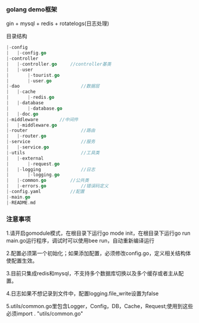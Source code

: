 ### golang demo框架

gin + mysql + redis + rotatelogs(日志处理)

目录结构

```go
|-config
|	|-config.go
|-controller
|	|-controller.go		//controller基类
|	|-user
|		|-tourist.go
|		|-user.go
|-dao						//数据层
|	|-cache
|		|-redis.go
|	|-database
|		|-database.go
|	|-doc.go
|-middleware		//中间件
|  	|-middleware.go
|-router					//路由
|	|-router.go
|-service					//服务
|	|-service.go
|-utils						//工具类
|	|-external
|		|-request.go
|	|-logging				//日志
|		|-logging.go
|	|-common.go			//公共类
|	|-errors.go				//错误码定义
|-config.yaml			//配置
|-main.go
|-README.md
```

### 注意事项

1.请开启gomodule模式，在根目录下运行go mode init，在根目录下运行go run main.go运行程序，调试时可以使用bee run，自动重新编译运行

2.配置必须第一个初始化；如果添加配置，必须修改config.go，定义相关结构体使配置生效。

3.目前只集成redis和mysql，不支持多个数据库切换以及多个缓存或者主从配置。

4.日志如果不想记录到文件中，配置logging.file_write设置为false

5.utils/common.go里包含Logger，Config，DB，Cache，Request;使用到这些必须import . "utils/common.go"
